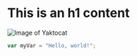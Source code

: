 # This is an h1 content
![Image of Yaktocat](https://octodex.github.com/images/yaktocat.png)
``` javascript
var myVar = "Hello, world!";
```
